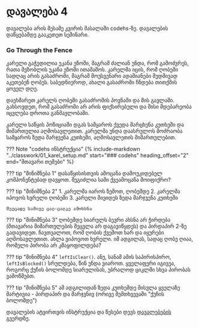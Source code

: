 # დავალება 4
დავალება არის მესამე კვირის მასალაში codehs-ზე. დავალების დაწყებამდე გააკეთეთ სემინარი. 

### Go Through the Fence

კარელი გაჭედილია უკანა ეზოში, მაგრამ ძალიან უნდა, რომ გამოძვრეს, რათა მეზობლის უკანა ეზოში ითამაშოს. კარელმა იცის, რომ ღობეში სადღაც არის გასაძრომი, მაგრამ მოუსვენარი ადამიანები მუდმივად აკეთებენ ღობეს. საბედნიეროდ, ახალი გასაძრომი ჩნდება თითქმის ყოველ დღე.

დაეხმარეთ კარელს ღობეში გასაძრომის პოვნაში და მის გავლაში. გახსოვდეთ, რომ გასაძრომი არ არის ფიქსირებული და მისი მდებარეობა იცვლება დროთა განმავლობაში.

კარელი საწყის პოზიციაში დგას სამყაროს ქვედა მარცხენა კუთხეში და მიმართულია აღმოსავლეთით. კარელმა უნდა დაასრულოს მოძრაობა სამყაროს ზედა მარჯვენა კუთხეში, აღმოსავლეთის მიმართულებით.


??? Note "codehs ინსტრუქცია"
	{%
   include-markdown "../classwork/01_karel_setup.md"
	start="### codehs"
   heading_offset="2"
   end="მთავარი თემები"
%}
   

??? tip "მინიშნება 1"
	დასაწყისისთვის ამოცანა დამოუკიდებელ კომპონენტებად დავყოთ. შეგიძლია სამი ქვეამოცანა მოიფიქრო?

??? tip "მინიშნება 2"
	1. კარელმა იაროს ზემოთ, ღობემდე
	2. კარელმა იპოვოს ხვრელი ღობეში
	3. კარელი მივიდეს ზედა მარჯვენა კუთხეში
	
	შეეცადე სამივე ცალ-ცალკე ამოხსნა

??? tip "მინიშნება 3"
	ღობემდე სიარულს ბევრი ახსნა არ ჭირდება (მთავარია მიმართულების შეცვლა არ დაგავიწყდეს) და პირდაპირ 2-ზე გადავიდეთ. ჩავთვალოთ, რომ ღობის ქვემოთ ხარ და იყურები აღმოსავლეთით. ახლა ვიპოვოთ ხვრელი. იმ ადგილას, სადაც ღობე ღიაა, რომელი პირობა არ კმაყოფილდება?


??? tip "მინიშნება 4"
	`leftIsClear()`. ანუ, სანამ ამის საპირისპირო, `leftIsBlocked()` სრულდება, წინ უნდა ვიაროთ. ყველაფერი იგივეა, როგორც ქუჩის ბოლომდე სიარულისას, უბრალოდ ციკლში სხვა პირობას ვამოწმებთ.


??? tip "მინიშნება 5"
	ამ ადგილიდან ზედა კუთხემდე მისვლა ყველაზე მარტივია - პირდაპირ და მარჯვნივ (ორივე შემთხვევაში "ქუჩის ბოლომდე")

დავალების ატვირთვის ინსტრუქცია და წესები დევს [დავალებების][1] გვერდზე.

[1]:	/homework/00_instructions